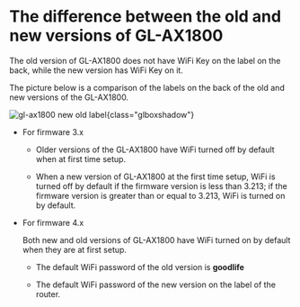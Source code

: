 # The difference between the old and new versions of GL-AX1800

The old version of GL-AX1800 does not have WiFi Key on the label on the back, while the new version has WiFi Key on it.

The picture below is a comparison of the labels on the back of the old and new versions of the GL-AX1800.

![gl-ax1800 new old label](https://static.gl-inet.com/docs/en/4/tutorials/gl-ax1800_new_vs_old_version/gl-ax1800_new_old_label.png){class="glboxshadow"}

- For firmware 3.x

    - Older versions of the GL-AX1800 have WiFi turned off by default when at first time setup.

    - When a new version of GL-AX1800 at the first time setup, WiFi is turned off by default if the firmware version is less than 3.213; if the firmware version is greater than or equal to 3.213, WiFi is turned on by default.

- For firmware 4.x

    Both new and old versions of GL-AX1800 have WiFi turned on by default when they are at first setup.

    - The default WiFi password of the old version is **goodlife**

    - The default WiFi password of the new version on the label of the router.
